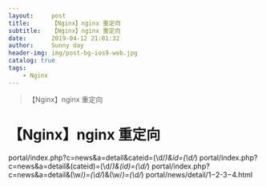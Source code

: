 ```yaml
---
layout:     post
title:      【Nginx】nginx 重定向
subtitle:   【Nginx】nginx 重定向
date:       2019-04-12 21:01:32
author:     Sunny day
header-img: img/post-bg-ios9-web.jpg
catalog: true
tags:
    - Nginx
---
```


>【Nginx】nginx 重定向

# 【Nginx】nginx 重定向

portal\/index\.php\?c=news&a=detail&cateid=(\d/*)&id=(\d/*) portal\/index\.php\?c=news&a=detail&(cateid)=(\d/*)&(id)=(\d/*) portal\/index\.php\?c=news&a=detail&(\w/*)=(\d/*)&(\w/*)=(\d/*) portal/news/detail/$1-$2-$3-$4.html

 


